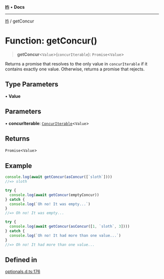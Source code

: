[**lfi**](../readme.md) • **Docs**

***

[lfi](../globals.md) / getConcur

# Function: getConcur()

> **getConcur**\<`Value`\>(`concurIterable`): `Promise`\<`Value`\>

Returns a promise that resolves to the only value in `concurIterable` if it
contains exactly one value. Otherwise, returns a promise that rejects.

## Type Parameters

• **Value**

## Parameters

• **concurIterable**: [`ConcurIterable`](../type-aliases/ConcurIterable.md)\<`Value`\>

## Returns

`Promise`\<`Value`\>

## Example

```js
console.log(await getConcur(asConcur([`sloth`])))
//=> sloth

try {
  console.log(await getConcur(emptyConcur))
} catch {
  console.log(`Oh no! It was empty...`)
}
//=> Oh no! It was empty...

try {
  console.log(await getConcur(asConcur([1, `sloth`, 3])))
} catch {
  console.log(`Oh no! It had more than one value...`)
}
//=> Oh no! It had more than one value...
```

## Defined in

[optionals.d.ts:176](https://github.com/TomerAberbach/lfi/blob/a3eb3a94b2928b5200a7bcd0a14fdc70f0cb5947/src/operations/optionals.d.ts#L176)
